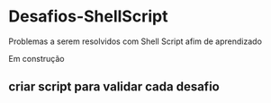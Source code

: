 # Desafios-ShellScript
Problemas a serem resolvidos com Shell Script afim de aprendizado


Em construção

## criar script para validar cada desafio
